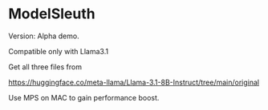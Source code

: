 # ModelSleuth

Version: Alpha demo.

Compatible only with Llama3.1

Get all three files from 

https://huggingface.co/meta-llama/Llama-3.1-8B-Instruct/tree/main/original

Use MPS on MAC to gain performance boost.

